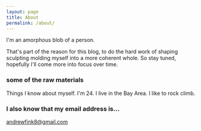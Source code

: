 ```yaml
---
layout: page
title: About
permalink: /about/
---
```


I'm an amorphous blob of a person.

That's part of the reason for this blog, to do the hard work of shaping sculpting molding myself into a more coherent whole.
So stay tuned, hopefully I'll come more into focus over time.

### some of the raw materials

Things I know about myself.
I'm 24.  I live in the Bay Area.  I like to rock climb.

### I also know that my email address is...

[andrewfink8@gmail.com](mailto:andrewfink8@gmail.com)
